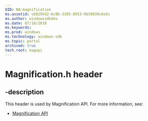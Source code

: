 ```yaml
---
UID: NA:magnification
ms.assetid: cb8295d2-6c8b-3365-8953-0b38039c6e5c
ms.author: windowssdkdev
ms.date: 07/18/2018
ms.keywords: 
ms.prod: windows
ms.technology: windows-sdk
ms.topic: portal
archived: true
tech.root: magapi
---
```


# Magnification.h header


## -description


This header is used by Magnification API. For more information, see:

- [Magnification API](../_magapi)
